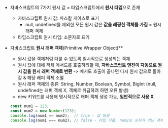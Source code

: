 - 자바스크립트의 7가지 원시 값 = 타입스크립트에서 **원시 타입**으로 존재
  - 자바스크립트 원시 값: 파스칼 케이스로 표기
    - null, undefined를 제외한 모든 원시 값은 **값을 래핑한 객체를 가짐** = 원시 래퍼 객체
  - 타입스크립트 원시 타입: 소문자로 표기
- 자바스크립트 **원시 래퍼 객체**(Primitive Wrapper Object)**
  - 원시 값을 객체처럼 다룰 수 있도록 일시적으로 생성되는 객체
  - 원시 값에 대해 객체 메서드를 호출하려할 때, **자바스크립트 엔진이 자동으로 원시 값을 원시 래퍼 객체로 변환** -> 메서도 호출이 끝나면 다시 원시 값으로 돌아감 & 해당 래퍼 객체 소멸
  - 원시 래퍼 객체의 종류: String, Number, Boolean, Symbol, BigInt
  (null, undefined는 래퍼 객체 X, 객체로 취급하려 하면 오류 발생)
  - new 키워드를 사용해 명시적으로 래퍼 객체 생성 가능, **일반적으로 사용 X**

  ```js
  const num1 = 123;
  const num2 = new Number(123);
  console.log(num1 == num2);  // true - 값 동일
  console.log(num1 === num2); // false - 타입 다름, num2는 숫자가 아닌 객체
  ```
